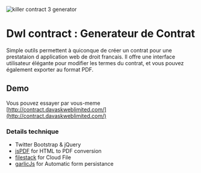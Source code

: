 ![killer contract 3 generator](https://cloud.githubusercontent.com/assets/482210/14662834/69a69354-06ba-11e6-846a-cfe3bd17a2c1.png)

# Dwl contract : Generateur de Contrat #

Simple outils permettent à quiconque de créer un contrat pour une prestataion d application web de droit francais. Il offre une interface utilisateur élégante pour modifier les termes du contrat, et vous pouvez également exporter au format PDF.

## Demo

Vous pouvez essayer par vous-meme [http://contract.davaskweblimited.com/](http://contract.davaskweblimited.com/)

### Details technique

- Twitter Bootstrap & jQuery
- [jsPDF](https://parall.ax/products/jspdf) for HTML to PDF conversion
- [filestack](https://www.filestack.com/) for Cloud File
- [garlicJs](http://garlicjs.org/) for Automatic form persistance

